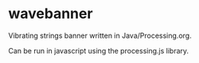 wavebanner
==========

Vibrating strings banner written in Java/Processing.org.

Can be run in javascript using the processing.js library.
